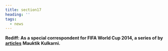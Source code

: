 ```yaml
---
title: section17
heading: ''
tags:
  - news
---
```

**Rediff: As a special correspondent for FIFA World Cup 2014, a series of by** [**articles**](https://realtime.rediff.com/news/mauktik-kulkarni?service=site-search) **Mauktik Kulkarni.**
